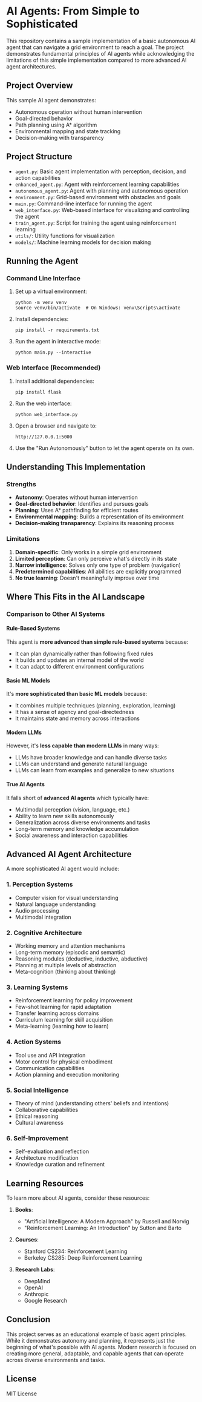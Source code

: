 # AI Agents: From Simple to Sophisticated

This repository contains a sample implementation of a basic autonomous AI agent that can navigate a grid environment to reach a goal. The project demonstrates fundamental principles of AI agents while acknowledging the limitations of this simple implementation compared to more advanced AI agent architectures.

## Project Overview

This sample AI agent demonstrates:
- Autonomous operation without human intervention
- Goal-directed behavior
- Path planning using A* algorithm
- Environmental mapping and state tracking
- Decision-making with transparency

## Project Structure

- `agent.py`: Basic agent implementation with perception, decision, and action capabilities
- `enhanced_agent.py`: Agent with reinforcement learning capabilities
- `autonomous_agent.py`: Agent with planning and autonomous operation
- `environment.py`: Grid-based environment with obstacles and goals
- `main.py`: Command-line interface for running the agent
- `web_interface.py`: Web-based interface for visualizing and controlling the agent
- `train_agent.py`: Script for training the agent using reinforcement learning
- `utils/`: Utility functions for visualization
- `models/`: Machine learning models for decision making

## Running the Agent

### Command Line Interface

1. Set up a virtual environment:
   ```
   python -m venv venv
   source venv/bin/activate  # On Windows: venv\Scripts\activate
   ```

2. Install dependencies:
   ```
   pip install -r requirements.txt
   ```

3. Run the agent in interactive mode:
   ```
   python main.py --interactive
   ```

### Web Interface (Recommended)

1. Install additional dependencies:
   ```
   pip install flask
   ```

2. Run the web interface:
   ```
   python web_interface.py
   ```

3. Open a browser and navigate to:
   ```
   http://127.0.0.1:5000
   ```

4. Use the "Run Autonomously" button to let the agent operate on its own.

## Understanding This Implementation

### Strengths
- **Autonomy**: Operates without human intervention
- **Goal-directed behavior**: Identifies and pursues goals
- **Planning**: Uses A* pathfinding for efficient routes
- **Environmental mapping**: Builds a representation of its environment
- **Decision-making transparency**: Explains its reasoning process

### Limitations
1. **Domain-specific**: Only works in a simple grid environment
2. **Limited perception**: Can only perceive what's directly in its state
3. **Narrow intelligence**: Solves only one type of problem (navigation)
4. **Predetermined capabilities**: All abilities are explicitly programmed
5. **No true learning**: Doesn't meaningfully improve over time

## Where This Fits in the AI Landscape

### Comparison to Other AI Systems

#### Rule-Based Systems
This agent is **more advanced than simple rule-based systems** because:
- It can plan dynamically rather than following fixed rules
- It builds and updates an internal model of the world
- It can adapt to different environment configurations

#### Basic ML Models
It's **more sophisticated than basic ML models** because:
- It combines multiple techniques (planning, exploration, learning)
- It has a sense of agency and goal-directedness
- It maintains state and memory across interactions

#### Modern LLMs
However, it's **less capable than modern LLMs** in many ways:
- LLMs have broader knowledge and can handle diverse tasks
- LLMs can understand and generate natural language
- LLMs can learn from examples and generalize to new situations

#### True AI Agents
It falls short of **advanced AI agents** which typically have:
- Multimodal perception (vision, language, etc.)
- Ability to learn new skills autonomously
- Generalization across diverse environments and tasks
- Long-term memory and knowledge accumulation
- Social awareness and interaction capabilities

## Advanced AI Agent Architecture

A more sophisticated AI agent would include:

### 1. Perception Systems
- Computer vision for visual understanding
- Natural language understanding
- Audio processing
- Multimodal integration

### 2. Cognitive Architecture
- Working memory and attention mechanisms
- Long-term memory (episodic and semantic)
- Reasoning modules (deductive, inductive, abductive)
- Planning at multiple levels of abstraction
- Meta-cognition (thinking about thinking)

### 3. Learning Systems
- Reinforcement learning for policy improvement
- Few-shot learning for rapid adaptation
- Transfer learning across domains
- Curriculum learning for skill acquisition
- Meta-learning (learning how to learn)

### 4. Action Systems
- Tool use and API integration
- Motor control for physical embodiment
- Communication capabilities
- Action planning and execution monitoring

### 5. Social Intelligence
- Theory of mind (understanding others' beliefs and intentions)
- Collaborative capabilities
- Ethical reasoning
- Cultural awareness

### 6. Self-Improvement
- Self-evaluation and reflection
- Architecture modification
- Knowledge curation and refinement

## Learning Resources

To learn more about AI agents, consider these resources:

1. **Books**:
   - "Artificial Intelligence: A Modern Approach" by Russell and Norvig
   - "Reinforcement Learning: An Introduction" by Sutton and Barto

2. **Courses**:
   - Stanford CS234: Reinforcement Learning
   - Berkeley CS285: Deep Reinforcement Learning

3. **Research Labs**:
   - DeepMind
   - OpenAI
   - Anthropic
   - Google Research

## Conclusion

This project serves as an educational example of basic agent principles. While it demonstrates autonomy and planning, it represents just the beginning of what's possible with AI agents. Modern research is focused on creating more general, adaptable, and capable agents that can operate across diverse environments and tasks.

## License

MIT License
